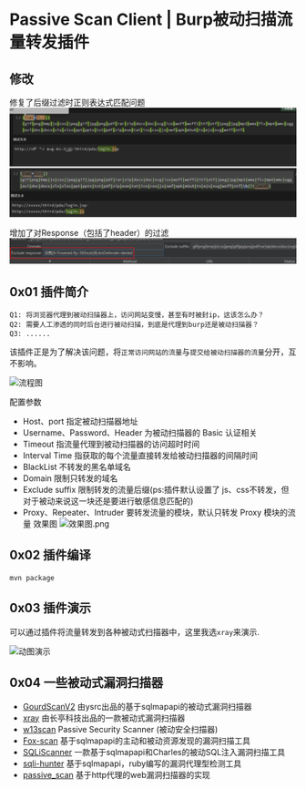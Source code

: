 # Passive Scan Client | Burp被动扫描流量转发插件

## 修改   
修复了后缀过滤时正则表达式匹配问题
![regerror.png](doc/regerror.png)
![img.png](doc/imgUpdate.png)

增加了对Response（包括了header）的过滤  
![img.png](doc/update.png)

## 0x01 插件简介

```
Q1: 将浏览器代理到被动扫描器上，访问网站变慢，甚至有时被封ip，这该怎么办？
Q2: 需要人工渗透的同时后台进行被动扫描，到底是代理到burp还是被动扫描器？
Q3: ......
```

该插件正是为了解决该问题，将`正常访问网站的流量`与`提交给被动扫描器的流量`分开，互不影响。

![流程图](./doc/process.png)

配置参数
- Host、port 指定被动扫描器地址
- Username、Password、Header 为被动扫描器的 Basic 认证相关
- Timeout 指流量代理到被动扫描器的访问超时时间
- Interval Time 指获取的每个流量直接转发给被动扫描器的间隔时间
- BlackList 不转发的黑名单域名
- Domain 限制只转发的域名
- Exclude suffix 限制转发的流量后缀(ps:插件默认设置了 js、css不转发，但对于被动来说这一块还是要进行敏感信息匹配的)
- Proxy、Repeater、Intruder 要转发流量的模块，默认只转发 Proxy 模块的流量
效果图
![效果图.png](doc/img.png)
## 0x02 插件编译

```
mvn package
```

## 0x03 插件演示

可以通过插件将流量转发到各种被动式扫描器中，这里我选`xray`来演示.

![动图演示](./doc/show.gif)

## 0x04 一些被动式漏洞扫描器
* [GourdScanV2](https://github.com/ysrc/GourdScanV2)  由ysrc出品的基于sqlmapapi的被动式漏洞扫描器
* [xray](https://github.com/chaitin/xray) 由长亭科技出品的一款被动式漏洞扫描器
* [w13scan](https://github.com/boy-hack/w13scan) Passive Security Scanner (被动安全扫描器)
* [Fox-scan](https://github.com/fengxuangit/Fox-scan) 基于sqlmapapi的主动和被动资源发现的漏洞扫描工具
* [SQLiScanner](https://github.com/0xbug/SQLiScanner) 一款基于sqlmapapi和Charles的被动SQL注入漏洞扫描工具
* [sqli-hunter](https://github.com/zt2/sqli-hunter) 基于sqlmapapi，ruby编写的漏洞代理型检测工具
* [passive_scan](https://github.com/netxfly/passive_scan) 基于http代理的web漏洞扫描器的实现
